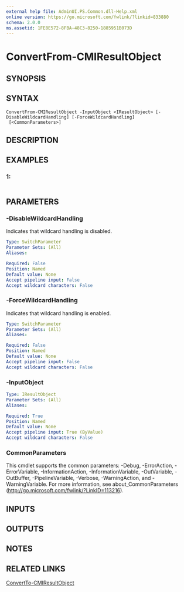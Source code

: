 ```yaml
---
external help file: AdminUI.PS.Common.dll-Help.xml
online version: https://go.microsoft.com/fwlink/?linkid=833880
schema: 2.0.0
ms.assetid: 1FE8E572-8FBA-48C3-8250-1885951B073D
---
```


# ConvertFrom-CMIResultObject

## SYNOPSIS

## SYNTAX

```
ConvertFrom-CMIResultObject -InputObject <IResultObject> [-DisableWildcardHandling] [-ForceWildcardHandling]
 [<CommonParameters>]
```

## DESCRIPTION

## EXAMPLES

### 1:
```

```

## PARAMETERS

### -DisableWildcardHandling
Indicates that wildcard handling is disabled.

```yaml
Type: SwitchParameter
Parameter Sets: (All)
Aliases: 

Required: False
Position: Named
Default value: None
Accept pipeline input: False
Accept wildcard characters: False
```

### -ForceWildcardHandling
Indicates that wildcard handling is enabled.

```yaml
Type: SwitchParameter
Parameter Sets: (All)
Aliases: 

Required: False
Position: Named
Default value: None
Accept pipeline input: False
Accept wildcard characters: False
```

### -InputObject
```yaml
Type: IResultObject
Parameter Sets: (All)
Aliases: 

Required: True
Position: Named
Default value: None
Accept pipeline input: True (ByValue)
Accept wildcard characters: False
```

### CommonParameters
This cmdlet supports the common parameters: -Debug, -ErrorAction, -ErrorVariable, -InformationAction, -InformationVariable, -OutVariable, -OutBuffer, -PipelineVariable, -Verbose, -WarningAction, and -WarningVariable. For more information, see about_CommonParameters (http://go.microsoft.com/fwlink/?LinkID=113216).

## INPUTS

## OUTPUTS

## NOTES

## RELATED LINKS

[ConvertTo-CMIResultObject](./ConvertTo-CMIResultObject.md)


